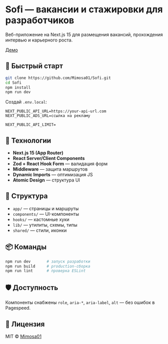 # Sofi — вакансии и стажировки для разработчиков

Веб-приложение на Next.js 15 для размещения вакансий, прохождения интервью и карьерного роста.

[Демо](https://sofi-zeta.vercel.app/)

## 🚀 Быстрый старт

```bash
git clone https://github.com/Mimosa01/Sofi.git
cd Sofi
npm install
npm run dev
````

Создай `.env.local`:

```
NEXT_PUBLIC_API_URL=https://your-api-url.com
NEXT_PUBLIC_ADS_URL=ссылка на рекламу

NEXT_PUBLIC_API_LIMIT=
```

## 🧱 Технологии

* **Next.js 15 (App Router)**
* **React Server/Client Components**
* **Zod + React Hook Form** — валидация форм
* **Middleware** — защита маршрутов
* **Dynamic Imports** — оптимизация JS
* **Atomic Design** — структура UI

## 📁 Структура

* `app/` — страницы и маршруты
* `components/` — UI-компоненты
* `hooks/` — кастомные хуки
* `lib/` — утилиты, схемы, типы
* `shared/` — стили, иконки

## 📦 Команды

```bash
npm run dev       # запуск разработки
npm run build     # production-сборка
npm run lint      # проверка ESLint
```

## 🛡 Доступность

Компоненты снабжены `role`, `aria-*`, `aria-label`, `alt` — без ошибок в Pagespeed.

## 📝 Лицензия

MIT © [Mimosa01](https://github.com/Mimosa01)
